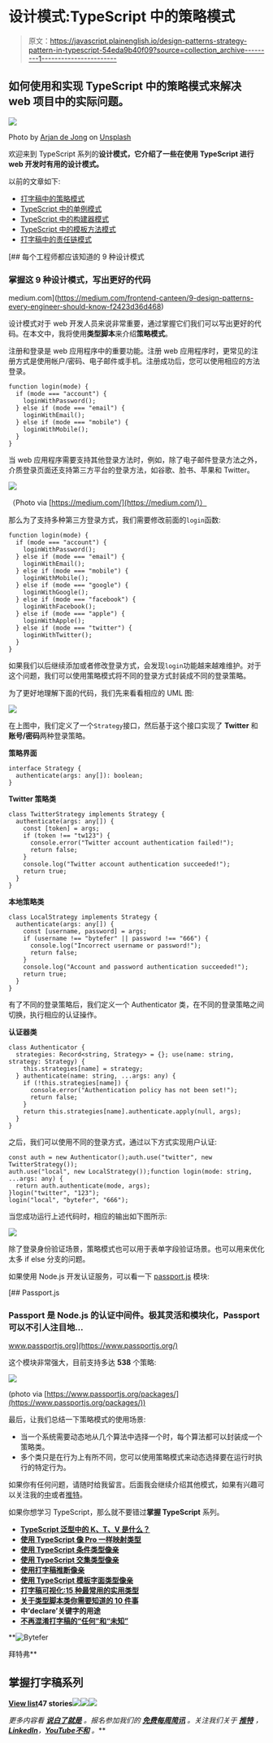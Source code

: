 # 设计模式:TypeScript 中的策略模式

> 原文：<https://javascript.plainenglish.io/design-patterns-strategy-pattern-in-typescript-54eda9b40f09?source=collection_archive---------1----------------------->

## 如何使用和实现 TypeScript 中的策略模式来解决 web 项目中的实际问题。

![](img/f3537cccd936babf5856d7d7fd1f3ae1.png)

Photo by [Arjan de Jong](https://unsplash.com/@aristocratie?utm_source=medium&utm_medium=referral) on [Unsplash](https://unsplash.com?utm_source=medium&utm_medium=referral)

欢迎来到 TypeScript 系列的**设计模式，它介绍了一些在使用 TypeScript 进行 web 开发时有用的设计模式。**

以前的文章如下:

*   [打字稿中的策略模式](/design-patterns-strategy-pattern-in-typescript-54eda9b40f09)
*   [TypeScript 中的单例模式](https://medium.com/p/e98ec08a9c14)
*   [TypeScript 中的构建器模式](https://levelup.gitconnected.com/design-patterns-builder-pattern-in-typescript-2defc304954a)
*   [TypeScript 中的模板方法模式](/design-patterns-template-method-pattern-in-typescript-ce0c8b158985)
*   [打字稿中的责任链模式](/design-patterns-chain-of-responsibility-pattern-in-typescript-dba6bdffe456)

[](https://medium.com/frontend-canteen/9-design-patterns-every-engineer-should-know-f2423d36d468) [## 每个工程师都应该知道的 9 种设计模式

### 掌握这 9 种设计模式，写出更好的代码

medium.com](https://medium.com/frontend-canteen/9-design-patterns-every-engineer-should-know-f2423d36d468) 

设计模式对于 web 开发人员来说非常重要，通过掌握它们我们可以写出更好的代码。在本文中，我将使用**类型脚本**来介绍**策略模式**。

注册和登录是 web 应用程序中的重要功能。注册 web 应用程序时，更常见的注册方式是使用帐户/密码、电子邮件或手机。注册成功后，您可以使用相应的方法登录。

```
function login(mode) {
  if (mode === "account") {
    loginWithPassword();
  } else if (mode === "email") {
    loginWithEmail();
  } else if (mode === "mobile") {
    loginWithMobile();
  }
}
```

当 web 应用程序需要支持其他登录方法时，例如，除了电子邮件登录方法之外，介质登录页面还支持第三方平台的登录方法，如谷歌、脸书、苹果和 Twitter。

![](img/fcc597d9cf11ba2998cd937e254dfa2e.png)

（Photo via [https://medium.com/](https://medium.com/)）

那么为了支持多种第三方登录方式，我们需要修改前面的`login`函数:

```
function login(mode) {
  if (mode === "account") {
    loginWithPassword();
  } else if (mode === "email") {
    loginWithEmail();
  } else if (mode === "mobile") {
    loginWithMobile();
  } else if (mode === "google") {
    loginWithGoogle();
  } else if (mode === "facebook") {
    loginWithFacebook();
  } else if (mode === "apple") {
    loginWithApple();
  } else if (mode === "twitter") {
    loginWithTwitter();
  }
}
```

如果我们以后继续添加或者修改登录方式，会发现`login`功能越来越难维护。对于这个问题，我们可以使用策略模式将不同的登录方式封装成不同的登录策略。

为了更好地理解下面的代码，我们先来看看相应的 UML 图:

![](img/a41cb67ff72100367881716e30da0554.png)

在上图中，我们定义了一个`Strategy`接口，然后基于这个接口实现了 **Twitter** 和**账号/密码**两种登录策略。

**策略界面**

```
interface Strategy {
  authenticate(args: any[]): boolean;
}
```

**Twitter 策略类**

```
class TwitterStrategy implements Strategy {
  authenticate(args: any[]) {
    const [token] = args;
    if (token !== "tw123") {
      console.error("Twitter account authentication failed!");
      return false;
    }
    console.log("Twitter account authentication succeeded!");
    return true;
  }
}
```

**本地策略类**

```
class LocalStrategy implements Strategy {
  authenticate(args: any[]) {
    const [username, password] = args;
    if (username !== "bytefer" || password !== "666") {
      console.log("Incorrect username or password!");
      return false;
    }
    console.log("Account and password authentication succeeded!");
    return true;
  }
}
```

有了不同的登录策略后，我们定义一个 Authenticator 类，在不同的登录策略之间切换，执行相应的认证操作。

**认证器类**

```
class Authenticator {
  strategies: Record<string, Strategy> = {}; use(name: string, strategy: Strategy) {
    this.strategies[name] = strategy;
  } authenticate(name: string, ...args: any) {
    if (!this.strategies[name]) {
      console.error("Authentication policy has not been set!");
      return false;
    }
    return this.strategies[name].authenticate.apply(null, args);
  }
}
```

之后，我们可以使用不同的登录方式，通过以下方式实现用户认证:

```
const auth = new Authenticator();auth.use("twitter", new TwitterStrategy());
auth.use("local", new LocalStrategy());function login(mode: string, ...args: any) {
  return auth.authenticate(mode, args);
}login("twitter", "123");
login("local", "bytefer", "666");
```

当您成功运行上述代码时，相应的输出如下图所示:

![](img/93f69574b13c5ef789ea67155276ec86.png)

除了登录身份验证场景，策略模式也可以用于表单字段验证场景。也可以用来优化太多 if else 分支的问题。

如果使用 Node.js 开发认证服务，可以看一下 [passport.js](https://www.passportjs.org/) 模块:

[](https://www.passportjs.org/) [## Passport.js

### Passport 是 Node.js 的认证中间件。极其灵活和模块化，Passport 可以不引人注目地…

www.passportjs.org](https://www.passportjs.org/) 

这个模块非常强大，目前支持多达 **538** 个策略:

![](img/a18bc53e0085bc840ef49455c42657ce.png)

(photo via [https://www.passportjs.org/packages/](https://www.passportjs.org/packages/))

最后，让我们总结一下策略模式的使用场景:

*   当一个系统需要动态地从几个算法中选择一个时，每个算法都可以封装成一个策略类。
*   多个类只是在行为上有所不同，您可以使用策略模式来动态选择要在运行时执行的特定行为。

如果你有任何问题，请随时给我留言。后面我会继续介绍其他模式，如果有兴趣可以关注我的[中](https://medium.com/@bytefer)或者[推特](https://twitter.com/Tbytefer)。

如果你想学习 TypeScript，那么就不要错过**掌握 TypeScript** 系列。

*   [**TypeScript 泛型中的 K、T、V 是什么？**](https://medium.com/frontend-canteen/what-are-k-t-and-v-in-typescript-generics-9fabe1d0f0f3)
*   [**使用 TypeScript 像 Pro 一样映射类型**](/using-typescript-mapped-types-like-a-pro-be10aef5511a)
*   [**使用 TypeScript 条件类型像亲**](/use-typescript-conditional-types-like-a-pro-7baea0ad05c5)
*   [**使用 TypeScript 交集类型像亲**](/using-typescript-intersection-types-like-a-pro-a55da6a6a5f7)
*   [**使用打字稿推断像亲**](https://levelup.gitconnected.com/using-typescript-infer-like-a-pro-f30ab8ab41c7)
*   [**使用 TypeScript 模板字面类型像亲**](https://medium.com/javascript-in-plain-english/how-to-use-typescript-template-literal-types-like-a-pro-2e02a7db0bac)
*   [**打字稿可视化:15 种最常用的实用类型**](/15-utility-types-that-every-typescript-developer-should-know-6cf121d4047c)
*   [**关于类型脚本类你需要知道的 10 件事**](https://levelup.gitconnected.com/10-things-you-need-to-know-about-typescript-classes-f58c57869266)
*   [](/purpose-of-declare-keyword-in-typescript-8431d9db2b10)**中‘declare’关键字的用途**
*   **[**不再混淆打字稿的“任何”和“未知”**](/no-more-confusion-about-typescripts-any-and-unknown-98c4b53f8924)**

**![Bytefer](img/238cf2afd3c689b50719951ba2fd880d.png)

拜特弗** 

## **掌握打字稿系列**

**[View list](https://medium.com/@bytefer/list/mastering-typescript-series-688ee7c12807?source=post_page-----54eda9b40f09--------------------------------)****47 stories****![](img/8fba4cad7ae795f6abed5234e33e0356.png)****![](img/373c978fed504a3c38f0fdb5b617fedb.png)****![](img/a8ea3e3ecad1c2d2697107f3ce466e42.png)**

***更多内容看* [***说白了就是***](https://plainenglish.io/) *。报名参加我们的* [***免费每周简讯***](http://newsletter.plainenglish.io/) *。关注我们关于* [***推特***](https://twitter.com/inPlainEngHQ) ，[***LinkedIn***](https://www.linkedin.com/company/inplainenglish/)*，*[***YouTube***](https://www.youtube.com/channel/UCtipWUghju290NWcn8jhyAw)*[***不和***](https://discord.gg/GtDtUAvyhW) *。****